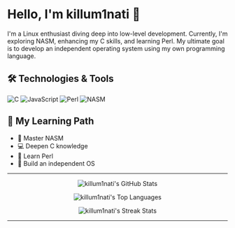 <!-- Header Section -->
# Hello, I'm killum1nati 👾

I'm a Linux enthusiast diving deep into low-level development. Currently, I'm exploring NASM, enhancing my C skills, and learning Perl. My ultimate goal is to develop an independent operating system using my own programming language.

## 🛠️ Technologies & Tools

![C](https://img.shields.io/badge/-C-00599C?style=flat&logo=c&logoColor=white)
![JavaScript](https://img.shields.io/badge/-JavaScript-F7DF1E?style=flat&logo=javascript&logoColor=black)
![Perl](https://img.shields.io/badge/-Perl-39457E?style=flat&logo=perl&logoColor=white)
![NASM](https://img.shields.io/badge/-NASM-000000?style=flat&logo=assembly&logoColor=white)

## 🎯 My Learning Path

- 🧠 Master NASM
- 💻 Deepen C knowledge
- 🐪 Learn Perl
- 🚀 Build an independent OS

---

<!-- Centered Statistics Section -->
<p align="center">
  <img src="https://github-readme-stats.vercel.app/api?username=killum1nati&show_icons=true&theme=radical&hide_title=true" alt="killum1nati's GitHub Stats" />
</p>

<p align="center">
  <img src="https://github-readme-stats.vercel.app/api/top-langs/?username=killum1nati&layout=compact&theme=radical" alt="killum1nati's Top Languages" />
</p>

<p align="center">
  <img src="https://streak-stats.demolab.com/?user=killum1nati&theme=radical&hide_border=true" alt="killum1nati's Streak Stats" />
</p>

---
